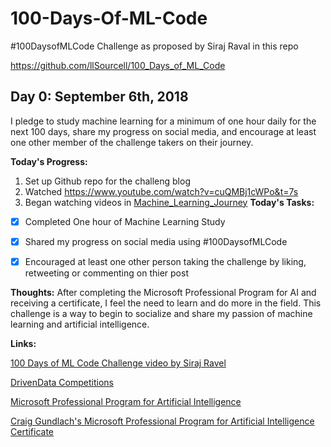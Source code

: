 # 100-Days-Of-ML-Code
#100DaysofMLCode Challenge as proposed by Siraj Raval in this repo 

https://github.com/llSourcell/100_Days_of_ML_Code

## Day 0: September 6th, 2018
I pledge to study machine learning for a minimum of one hour daily for the next 100 days, share my progress on social media, and encourage at least one other member of the challenge takers on their journey.

**Today's Progress:**
1. Set up Github repo for the challeng blog
2. Watched https://www.youtube.com/watch?v=cuQMBj1cWPo&t=7s
3. Began watching videos in [Machine_Learning_Journey](https://github.com/llSourcell/Machine_Learning_Journey)
**Today's Tasks:**
	
- [x] Completed One hour of Machine Learning Study
- [x] Shared my progress on social media using #100DaysofMLCode
- [x] Encouraged at least one other person taking the challenge by liking, retweeting or commenting on thier post


**Thoughts:**
After completing the Microsoft Professional Program for AI and receiving a certificate, I feel the need to learn and do more in the field. This challenge is a way to begin to socialize and share my passion of machine learning and artificial intelligence. 


**Links:** 

[100 Days of ML Code Challenge video by Siraj Ravel](https://www.youtube.com/watch?v=cuQMBj1cWPo)

[DrivenData Competitions](https://www.drivendata.org/competitions/)

[Microsoft Professional Program for Artificial Intelligence](https://academy.microsoft.com/en-us/tracks/artificial-intelligence/)

[Craig Gundlach's Microsoft Professional Program for Artificial Intelligence Certificate](https://academy.microsoft.com/en-us/certificates/b93edb82-395b-4cbd-90f4-90bc045ec2d3/)
